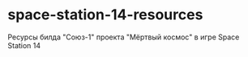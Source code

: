 # space-station-14-resources
Ресурсы билда "Союз-1" проекта "Мёртвый космос" в игре Space Station 14
